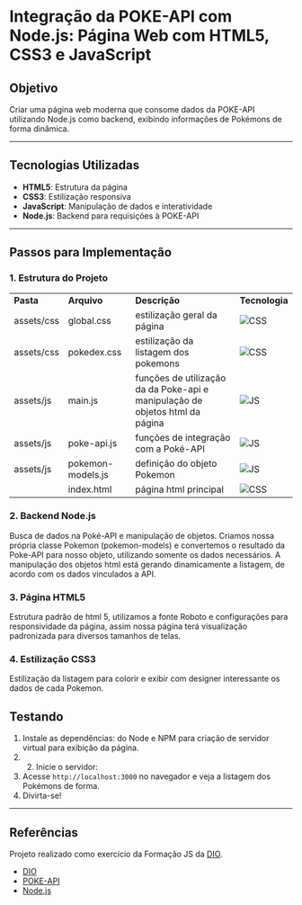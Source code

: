 # Integração da POKE-API com Node.js: Página Web com HTML5, CSS3 e JavaScript

## Objetivo

Criar uma página web moderna que consome dados da POKE-API utilizando Node.js como backend, exibindo informações de Pokémons de forma dinâmica.

---

## Tecnologias Utilizadas

- **HTML5**: Estrutura da página
- **CSS3**: Estilização responsiva
- **JavaScript**: Manipulação de dados e interatividade
- **Node.js**: Backend para requisições à POKE-API

---

## Passos para Implementação

### 1. Estrutura do Projeto
|           |           |                    |          |
|-----------|-----------|--------------------|----------|
| **Pasta**       | **Arquivo**       | **Descrição**         |  **Tecnologia** |
| assets/css       |    global.css    | estilização geral da página         |  ![CSS](https://hermes.dio.me/files/assets/94199d6a-adb7-40fc-af67-1e536519da69.svg)   |
| assets/css       |    pokedex.css    | estilização da listagem dos pokemons         | ![CSS](https://hermes.dio.me/files/assets/94199d6a-adb7-40fc-af67-1e536519da69.svg) |
| assets/js       |    main.js    | funções de utilização da da Poke-api e manipulação de objetos html da página          |  ![JS](https://hermes.dio.me/files/assets/e4f4dfaf-3701-4cb5-b33e-bcd5e9936d44.svg) |
| assets/js       |    poke-api.js    | funções de integração com a Poké-API         |  ![JS](https://hermes.dio.me/files/assets/e4f4dfaf-3701-4cb5-b33e-bcd5e9936d44.svg)  |
| assets/js       |    pokemon-models.js    | definição do objeto Pokemon         |    ![JS](https://hermes.dio.me/files/assets/e4f4dfaf-3701-4cb5-b33e-bcd5e9936d44.svg)  |
|        |    index.html    | página html  principal         |  ![CSS](https://hermes.dio.me/files/assets/6bd4e028-7695-487d-ac25-e973be1c9f9d.svg)   |

### 2. Backend Node.js
Busca de dados na Poké-API e manipulação de objetos. Criamos nossa própria classe Pokemon (pokemon-models) e convertemos o resultado da Poke-API para nosso objeto, utilizando somente os dados necessários.
A manipulação dos objetos html está gerando dinamicamente a listagem, de acordo com os dados vinculados a API.

### 3. Página HTML5
Estrutura padrão de html 5, utilizamos a fonte Roboto e configurações para responsividade da página, assim nossa página terá visualização padronizada para diversos tamanhos de telas.
### 4. Estilização CSS3
Estilização da listagem para colorir e exibir com designer interessante os dados de cada Pokemon.
## Testando

1. Instale as dependências: do Node e NPM para criação de servidor virtual para exibição da página.
2. 2. Inicie o servidor:
3. Acesse `http://localhost:3000` no navegador e veja a listagem dos Pokémons de forma.
4. Divirta-se!
---

## Referências
Projeto realizado como exercício da Formação JS da [DIO](https://www.dio.me/curso-javascript).
- [DIO](https://www.dio.me)
- [POKE-API](https://pokeapi.co/)
- [Node.js](https://nodejs.org/)
